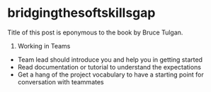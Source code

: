 # bridgingthesoftskillsgap

Title of this post is eponymous to the book by Bruce Tulgan.

1. Working in Teams
* Team lead should introduce you and help you in getting started
* Read documentation or tutorial to understand the expectations
* Get a hang of the project vocabulary to have a starting point for conversation with teammates

